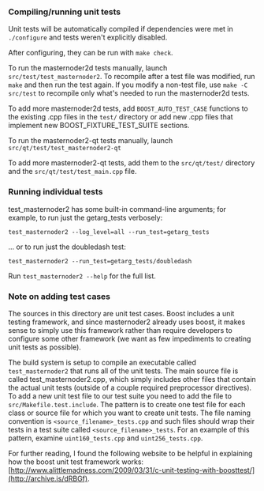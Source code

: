 ### Compiling/running unit tests

Unit tests will be automatically compiled if dependencies were met in `./configure`
and tests weren't explicitly disabled.

After configuring, they can be run with `make check`.

To run the masternoder2d tests manually, launch `src/test/test_masternoder2`. To recompile
after a test file was modified, run `make` and then run the test again. If you
modify a non-test file, use `make -C src/test` to recompile only what's needed
to run the masternoder2d tests.

To add more masternoder2d tests, add `BOOST_AUTO_TEST_CASE` functions to the existing
.cpp files in the `test/` directory or add new .cpp files that
implement new BOOST_FIXTURE_TEST_SUITE sections.

To run the masternoder2-qt tests manually, launch `src/qt/test/test_masternoder2-qt`

To add more masternoder2-qt tests, add them to the `src/qt/test/` directory and
the `src/qt/test/test_main.cpp` file.

### Running individual tests

test_masternoder2 has some built-in command-line arguments; for
example, to run just the getarg_tests verbosely:

    test_masternoder2 --log_level=all --run_test=getarg_tests

... or to run just the doubledash test:

    test_masternoder2 --run_test=getarg_tests/doubledash

Run `test_masternoder2 --help` for the full list.

### Note on adding test cases

The sources in this directory are unit test cases.  Boost includes a
unit testing framework, and since masternoder2 already uses boost, it makes
sense to simply use this framework rather than require developers to
configure some other framework (we want as few impediments to creating
unit tests as possible).

The build system is setup to compile an executable called `test_masternoder2`
that runs all of the unit tests.  The main source file is called
test_masternoder2.cpp, which simply includes other files that contain the
actual unit tests (outside of a couple required preprocessor
directives). To add a new unit test file to our test suite you need
to add the file to `src/Makefile.test.include`. The pattern is to
create one test file for each class or source file for which you want
to create unit tests.  The file naming convention is
`<source_filename>_tests.cpp` and such files should wrap their tests
in a test suite called `<source_filename>_tests`.  For an example of
this pattern, examine `uint160_tests.cpp` and `uint256_tests.cpp`.

For further reading, I found the following website to be helpful in
explaining how the boost unit test framework works:
[http://www.alittlemadness.com/2009/03/31/c-unit-testing-with-boosttest/](http://archive.is/dRBGf).
